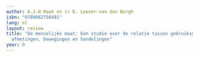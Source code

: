 ```yaml
---
author: A.J.H Haak en ir D. Leever-van den Burgh
isbn: "9789062750481"
lang: nl
layout: review
title: "De menselijke maat: Een studie over de relatie tussen gebruiksmaten en menselijke
  afmetingen, bewegingen en handelingen"
year: 0
---
```

